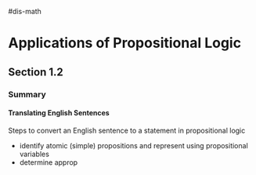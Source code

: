 #dis-math 
# Applications of Propositional Logic
## Section 1.2
### Summary 

#### Translating English Sentences

Steps to convert an English sentence to a statement in propositional logic
- identify atomic (simple) propositions and represent using propositional variables
- determine approp